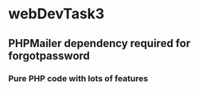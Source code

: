 # webDevTask3
## PHPMailer dependency required for forgotpassword
### Pure PHP code with lots of features
